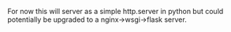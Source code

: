 For now this will server as a simple http.server in python but could
potentially be upgraded to a nginx->wsgi->flask server.